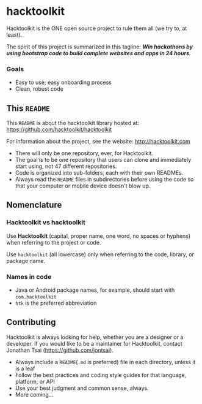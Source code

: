 hacktoolkit
===========

Hacktoolkit is the ONE open source project to rule them all (we try to, at least).

The spirit of this project is summarized in this tagline: _**Win hackathons by using bootstrap code to build complete websites and apps in 24 hours.**_

### Goals

* Easy to use; easy onboarding process
* Clean, robust code

## This `README`

This `README` is about the hacktoolkit library hosted at: https://github.com/hacktoolkit/hacktoolkit

For information about the project, see the website: http://hacktoolkit.com

* There will only be one repository, ever, for Hacktoolkit.
* The goal is to be one repository that users can clone and immediately start using, not 47 different repositories.
* Code is organized into sub-folders, each with their own READMEs.
* Always read the `README` files in subdirectories before using the code so that your computer or mobile device doesn't blow up.

## Nomenclature

### Hacktoolkit vs hacktoolkit

Use **Hacktoolkit** (capital, proper name, one word, no spaces or hyphens) when referring to the project or code.

Use `hacktoolkit` (all lowercase) only when referring to the code, library, or package name.

### Names in code

* Java or Android package names, for example, should start with `com.hacktoolkit`
* `htk` is the preferred abbreviation

## Contributing

Hacktoolkit is always looking for help, whether you are a designer or a developer.
If you would like to be a maintainer for Hacktoolkit, contact Jonathan Tsai (<https://github.com/jontsai>).

* Always include a `README`(`.md` is preferred) file in each directory, unless it is a leaf
* Follow the best practices and coding style guides for that language, platform, or API
* Use your best judgment and common sense, always.
* More coming...

